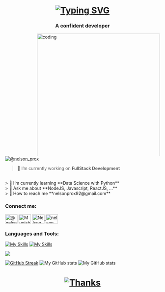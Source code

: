 <h1></h1>
<h1 align="center">
  <a href="https://git.io/typing-svg"><img src="https://readme-typing-svg.demolab.com?font=Fira+Code&pause=1000&random=false&width=435&lines=This+is+Mugisha+Prosper;a+Web+Developer;a+Software+Developer;a+FullStack." alt="Typing SVG" /></a>  </h1>
<h3 align="center">A confident developer</h3>

<img align="right" alt="coding" width="400" src="https://i.pinimg.com/originals/81/17/8b/81178b47a8598f0c81c4799f2cdd4057.gif">

<p align="left"> <a href="https://twitter.com/@htm_charles" target="blank"><img src="https://img.shields.io/twitter/follow/Mugisha Prosper?logo=twitter&style=for-the-badge" alt="@nelson_prox" /></a></p>


> 🔭 I’m currently working on **FullStack Development**
<br>
> 🌱 I’m currently learning **Data Science with Python**
<br>
> 💬 Ask me about **NodeJS, Javascript, ReactJS, ...**
<br>
> 📧 How to reach me **nelsonprox92@gmail.com**
<br>
<h3 align="left">Connect me:</h3>
<p align="left"><a href="https://twitter.com/Mugisha Prosper" target="blank"><img align="center" src="https://raw.githubusercontent.com/rahuldkjain/github-profile-readme-generator/master/src/images/icons/Social/twitter.svg" alt="@nelson_prox" height="30" width="40" /></a>
<a href="https://linkedin.com/in/Mugisha Prosper" target="blank"><img align="center" src="https://raw.githubusercontent.com/rahuldkjain/github-profile-readme-generator/master/src/images/icons/Social/linked-in-alt.svg" alt="Mugisha Prosper" height="30" width="40" /></a>
<a href="https://fb.com/Nelson Prox" target="blank">
  <img align="center" src="https://raw.githubusercontent.com/rahuldkjain/github-profile-readme-generator/master/src/images/icons/Social/facebook.svg" alt="Nelson Prox" height="30" width="40" />
</a>
<a href="https://instagram.com/nelson_prox" target="blank">
  
  <img align="center" src="https://raw.githubusercontent.com/rahuldkjain/github-profile-readme-generator/master/src/images/icons/Social/instagram.svg" alt="nelson_prox" height="30" width="40" />
</a>
</p>
<h3 align="left">Languages and Tools:</h3>

[![My Skills](https://skillicons.dev/icons?i=html,css,bootstrap&perline=3)](https://skillicons.dev)
[![My Skills](https://skillicons.dev/icons?i=javascript,php,c,python,java,c++&theme=light)](https://skillicons.dev)


<p><a href="https://skillicons.dev"><img src="https://skillicons.dev/icons?i=nodejs,react,angular,typescript" /></a></p>

[![GitHub Streak](https://streak-stats.demolab.com/?user=MugishaProsper&theme=dark)](https://git.io/streak-stats)
![My GitHub stats](https://github-readme-stats.vercel.app/api/top-langs/?username=MugishaProsper&theme=dark&hide=langs-count)
![My GitHub stats](https://github-readme-stats.vercel.app/api?username=MugishaProsper&show=reviews,discussions_started,discussions_answered,prs_merged,prs_merged_percentage&theme=dark)
<h1></h1>
<h1 align="center">
  
[![Thanks](https://readme-typing-svg.demolab.com?font=Fira+Code&pause=1000&random=false&width=435&lines=Thank+you+for+visiting+us+;Connect+us+on+linkein)](https://git.io/typing-svg)

</h1>

